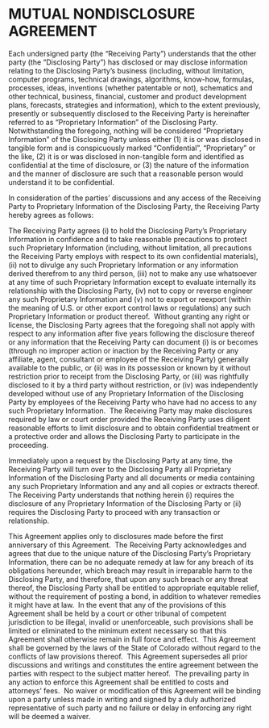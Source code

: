 # MUTUAL NONDISCLOSURE AGREEMENT

Each undersigned party (the “Receiving Party”) understands that the other party (the “Disclosing Party”) has disclosed or may disclose information relating to the Disclosing Party’s business (including, without limitation, computer programs, technical drawings, algorithms, know-how, formulas, processes, ideas, inventions (whether patentable or not), schematics and other technical, business, financial, customer and product development plans, forecasts, strategies and information), which to the extent previously, presently or subsequently disclosed to the Receiving Party is hereinafter referred to as “Proprietary Information” of the Disclosing Party.  Notwithstanding the foregoing, nothing will be considered “Proprietary Information” of the Disclosing Party unless either (1) it is or was disclosed in tangible form and is conspicuously marked “Confidential”, “Proprietary” or the like, (2) it is or was disclosed in non-tangible form and identified as confidential at the time of disclosure, or (3) the nature of the information and the manner of disclosure are such that a reasonable person would understand it to be confidential.  

In consideration of the parties’ discussions and any access of the Receiving Party to Proprietary Information of the Disclosing Party, the Receiving Party hereby agrees as follows:

The Receiving Party agrees (i) to hold the Disclosing Party’s Proprietary Information in confidence and to take reasonable precautions to protect such Proprietary Information (including, without limitation, all precautions the Receiving Party employs with respect to its own confidential materials), (ii) not to divulge any such Proprietary Information or any information derived therefrom to any third person, (iii) not to make any use whatsoever at any time of such Proprietary Information except to evaluate internally its relationship with the Disclosing Party, (iv) not to copy or reverse engineer any such Proprietary Information and (v) not to export or reexport (within the meaning of U.S. or other export control laws or regulations) any such Proprietary Information or product thereof.  Without granting any right or license, the Disclosing Party agrees that the foregoing shall not apply with respect to any information after five years following the disclosure thereof or any information that the Receiving Party can document (i) is or becomes (through no improper action or inaction by the Receiving Party or any affiliate, agent, consultant or employee of the Receiving Party) generally available to the public, or (ii) was in its possession or known by it without restriction prior to receipt from the Disclosing Party, or (iii) was rightfully disclosed to it by a third party without restriction, or (iv) was independently developed without use of any Proprietary Information of the Disclosing Party by employees of the Receiving Party who have had no access to any such Proprietary Information.  The Receiving Party may make disclosures required by law or court order provided the Receiving Party uses diligent reasonable efforts to limit disclosure and to obtain confidential treatment or a protective order and allows the Disclosing Party to participate in the proceeding. 

Immediately upon a request by the Disclosing Party at any time, the Receiving Party will turn over to the Disclosing Party all Proprietary Information of the Disclosing Party and all documents or media containing any such Proprietary Information and any and all copies or extracts thereof.  The Receiving Party understands that nothing herein (i) requires the disclosure of any Proprietary Information of the Disclosing Party or (ii) requires the Disclosing Party to proceed with any transaction or relationship. 

This Agreement applies only to disclosures made before the first anniversary of this Agreement.  The Receiving Party acknowledges and agrees that due to the unique nature of the Disclosing Party’s Proprietary Information, there can be no adequate remedy at law for any breach of its obligations hereunder, which breach may result in irreparable harm to the Disclosing Party, and therefore, that upon any such breach or any threat thereof, the Disclosing Party shall be entitled to appropriate equitable relief, without the requirement of posting a bond, in addition to whatever remedies it might have at law.  In the event that any of the provisions of this Agreement shall be held by a court or other tribunal of competent jurisdiction to be illegal, invalid or unenforceable, such provisions shall be limited or eliminated to the minimum extent necessary so that this Agreement shall otherwise remain in full force and effect.  This Agreement shall be governed by the laws of the State of Colorado without regard to the conflicts of law provisions thereof.  This Agreement supersedes all prior discussions and writings and constitutes the entire agreement between the parties with respect to the subject matter hereof.  The prevailing party in any action to enforce this Agreement shall be entitled to costs and attorneys’ fees.  No waiver or modification of this Agreement will be binding upon a party unless made in writing and signed by a duly authorized representative of such party and no failure or delay in enforcing any right will be deemed a waiver.
